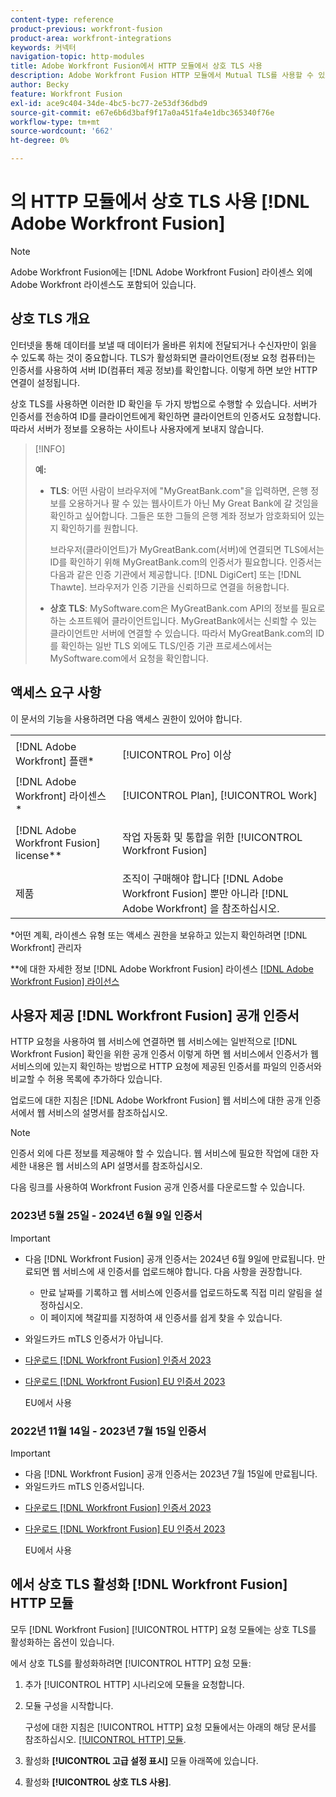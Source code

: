 ```yaml
---
content-type: reference
product-previous: workfront-fusion
product-area: workfront-integrations
keywords: 커넥터
navigation-topic: http-modules
title: Adobe Workfront Fusion에서 HTTP 모듈에서 상호 TLS 사용
description: Adobe Workfront Fusion HTTP 모듈에서 Mutual TLS를 사용할 수 있으므로 정보 거래의 양측에서 상대방의 ID를 확인할 수 있습니다.
author: Becky
feature: Workfront Fusion
exl-id: ace9c404-34de-4bc5-bc77-2e53df36dbd9
source-git-commit: e67e6b6d3baf9f17a0a451fa4e1dbc365340f76e
workflow-type: tm+mt
source-wordcount: '662'
ht-degree: 0%

---
```


# 의 HTTP 모듈에서 상호 TLS 사용 [!DNL Adobe Workfront Fusion]

>[!NOTE]
>
>Adobe Workfront Fusion에는 [!DNL Adobe Workfront Fusion] 라이센스 외에 Adobe Workfront 라이센스도 포함되어 있습니다.

## 상호 TLS 개요

인터넷을 통해 데이터를 보낼 때 데이터가 올바른 위치에 전달되거나 수신자만이 읽을 수 있도록 하는 것이 중요합니다. TLS가 활성화되면 클라이언트(정보 요청 컴퓨터)는 인증서를 사용하여 서버 ID(컴퓨터 제공 정보)를 확인합니다. 이렇게 하면 보안 HTTP 연결이 설정됩니다.

상호 TLS를 사용하면 이러한 ID 확인을 두 가지 방법으로 수행할 수 있습니다. 서버가 인증서를 전송하여 ID를 클라이언트에게 확인하면 클라이언트의 인증서도 요청합니다. 따라서 서버가 정보를 오용하는 사이트나 사용자에게 보내지 않습니다.

>[!INFO]
>
>**예:**
>
>* **TLS**: 어떤 사람이 브라우저에 &quot;MyGreatBank.com&quot;을 입력하면, 은행 정보를 오용하거나 팔 수 있는 웹사이트가 아닌 My Great Bank에 갈 것임을 확인하고 싶어합니다. 그들은 또한 그들의 은행 계좌 정보가 암호화되어 있는지 확인하기를 원합니다.
   >
   >   브라우저(클라이언트)가 MyGreatBank.com(서버)에 연결되면 TLS에서는 ID를 확인하기 위해 MyGreatBank.com의 인증서가 필요합니다. 인증서는 다음과 같은 인증 기관에서 제공합니다. [!DNL DigiCert] 또는 [!DNL Thawte]. 브라우저가 인증 기관을 신뢰하므로 연결을 허용합니다.
>
>* **상호 TLS**: MySoftware.com은 MyGreatBank.com API의 정보를 필요로 하는 소프트웨어 클라이언트입니다. MyGreatBank에서는 신뢰할 수 있는 클라이언트만 서버에 연결할 수 있습니다. 따라서 MyGreatBank.com의 ID를 확인하는 일반 TLS 외에도 TLS/인증 기관 프로세스에서는 MySoftware.com에서 요청을 확인합니다.


## 액세스 요구 사항

이 문서의 기능을 사용하려면 다음 액세스 권한이 있어야 합니다.

<table style="table-layout:auto"> 
 <col> 
 <col> 
 <tbody> 
  <tr> 
   <td role="rowheader">[!DNL Adobe Workfront] 플랜*</td> 
   <td> <p>[!UICONTROL Pro] 이상</p> </td> 
  </tr> 
  <tr data-mc-conditions=""> 
   <td role="rowheader">[!DNL Adobe Workfront] 라이센스*</td> 
   <td> <p>[!UICONTROL Plan], [!UICONTROL Work]</p> </td> 
  </tr> 
  <tr> 
   <td role="rowheader">[!DNL Adobe Workfront Fusion] license**</td> 
   <td> <p>작업 자동화 및 통합을 위한 [!UICONTROL Workfront Fusion] </p> </td> 
  </tr> 
  <tr> 
   <td role="rowheader">제품</td> 
   <td>조직이 구매해야 합니다 [!DNL Adobe Workfront Fusion] 뿐만 아니라 [!DNL Adobe Workfront] 을 참조하십시오.</td> 
  </tr> 
 </tbody> 
</table>

&#42;어떤 계획, 라이센스 유형 또는 액세스 권한을 보유하고 있는지 확인하려면 [!DNL Workfront] 관리자

&#42;&#42;에 대한 자세한 정보 [!DNL Adobe Workfront Fusion] 라이센스 [[!DNL Adobe Workfront Fusion] 라이선스](../../../workfront-fusion/get-started/license-automation-vs-integration.md)

## 사용자 제공 [!DNL Workfront Fusion] 공개 인증서


HTTP 요청을 사용하여 웹 서비스에 연결하면 웹 서비스에는 일반적으로 [!DNL Workfront Fusion] 확인을 위한 공개 인증서 이렇게 하면 웹 서비스에서 인증서가 웹 서비스의에 있는지 확인하는 방법으로 HTTP 요청에 제공된 인증서를 파일의 인증서와 비교할 수 허용 목록에 추가하다 있습니다.

업로드에 대한 지침은 [!DNL Adobe Workfront Fusion] 웹 서비스에 대한 공개 인증서에서 웹 서비스의 설명서를 참조하십시오.

>[!NOTE]
>
>인증서 외에 다른 정보를 제공해야 할 수 있습니다. 웹 서비스에 필요한 작업에 대한 자세한 내용은 웹 서비스의 API 설명서를 참조하십시오.

다음 링크를 사용하여 Workfront Fusion 공개 인증서를 다운로드할 수 있습니다.

### 2023년 5월 25일 - 2024년 6월 9일 인증서

>[!IMPORTANT]
>
>* 다음 [!DNL Workfront Fusion] 공개 인증서는 2024년 6월 9일에 만료됩니다. 만료되면 웹 서비스에 새 인증서를 업로드해야 합니다. 다음 사항을 권장합니다.
   >
   >   * 만료 날짜를 기록하고 웹 서비스에 인증서를 업로드하도록 직접 미리 알림을 설정하십시오.
   >   * 이 페이지에 책갈피를 지정하여 새 인증서를 쉽게 찾을 수 있습니다.
>
* 와일드카드 mTLS 인증서가 아닙니다.
>

* [다운로드 [!DNL Workfront Fusion] 인증서 2023](assets/fusion-prod-us-mtls-certificate.pem)
* [다운로드 [!DNL Workfront Fusion] EU 인증서 2023](assets/fusion-prod-eu-mtls-certificate.pem)

   EU에서 사용

### 2022년 11월 14일 - 2023년 7월 15일 인증서

>[!IMPORTANT]
>
>* 다음 [!DNL Workfront Fusion] 공개 인증서는 2023년 7월 15일에 만료됩니다.
>* 와일드카드 mTLS 인증서입니다.


* [다운로드 [!DNL Workfront Fusion] 인증서 2023](https://cdn.experience.workfront.com/Documentation/Workfront+Fusion+2.0+public+certificates/app_workfrontfusion_com-jul-15-2023+updated.cer)
* [다운로드 [!DNL Workfront Fusion] EU 인증서 2023](https://cdn.experience.workfront.com/Documentation/Workfront+Fusion/app-eu_workfrontfusion_com-jul-15-2023.cer)

   EU에서 사용

## 에서 상호 TLS 활성화 [!DNL Workfront Fusion] HTTP 모듈

모두 [!DNL Workfront Fusion] [!UICONTROL HTTP] 요청 모듈에는 상호 TLS를 활성화하는 옵션이 있습니다.

에서 상호 TLS를 활성화하려면 [!UICONTROL HTTP] 요청 모듈:

1. 추가 [!UICONTROL HTTP] 시나리오에 모듈을 요청합니다.
1. 모듈 구성을 시작합니다.

   구성에 대한 지침은 [!UICONTROL HTTP] 요청 모듈에서는 아래의 해당 문서를 참조하십시오. [[!UICONTROL HTTP] 모듈](../../../workfront-fusion/apps-and-their-modules/http-modules/http-modules-1.md).

1. 활성화 **[!UICONTROL 고급 설정 표시]** 모듈 아래쪽에 있습니다.
1. 활성화 **[!UICONTROL 상호 TLS 사용]**.
